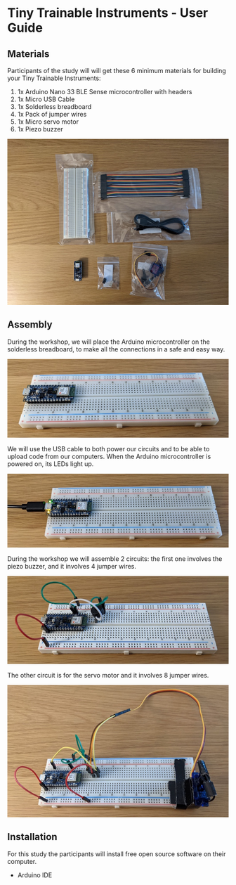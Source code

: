 # Tiny Trainable Instruments - User Guide

## Materials

Participants of the study will will get these 6 minimum materials for building your Tiny Trainable Instruments:

1. 1x Arduino Nano 33 BLE Sense microcontroller with headers
2. 1x Micro USB Cable
3. 1x Solderless breadboard
4. 1x Pack of jumper wires
5. 1x Micro servo motor
6. 1x Piezo buzzer

![User guide materials all](../certification/images/user-guide-materials-all.jpg "User guide materials all")

## Assembly

During the workshop, we will place the Arduino microcontroller on the solderless breadboard, to make all the connections in a safe and easy way.

![User guide breadboard](../certification/images/user-guide-breadboard.jpg "User guide breadboard")

We will use the USB cable to both power our circuits and to be able to upload code from our computers. When the Arduino microcontroller is powered on, its LEDs light up.

![User guide usb on](../certification/images/user-guide-usb-on.jpg "User guide usb on")

During the workshop we will assemble 2 circuits: the first one involves the piezo buzzer, and it involves 4 jumper wires.

![User guide output buzzer](../certification/images/user-guide-output-buzzer.jpg "User guide output buzzer")

The other circuit is for the servo motor and it involves 8 jumper wires.

![User guide output servo](../certification/images/user-guide-output-servo.jpg "User guide output servo")

## Installation

For this study the participants will install free open source software on their computer.


* Arduino IDE

